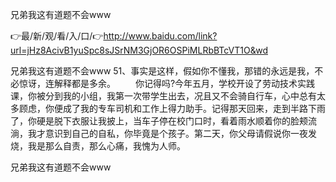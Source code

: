 兄弟我这有道题不会www

👉最/新/观/看/入/口/👉http://www.baidu.com/link?url=jHz8AcivB1yuSpc8sJSrNM3GjOR6OSPiMLRbBTcVT1O&wd

兄弟我这有道题不会www	51、事实是这样，假如你不懂我，那错的永远是我，不必惊讶，连解释都是多余。
　　你记得吗?今年五月，学校开设了劳动技术实践课，你被分到我的小组，我第一次带学生出去，况且又不会骑自行车，心中总有太多顾虑，你便成了我的专车司机和工作上得力助手。记得那天回来，走到半路下雨了，你硬是脱下衣服让我披上，当车子停在校门口时，看着雨水顺着你的脸颊流淌，我才意识到自己的自私，你毕竟是个孩子。第二天，你父母请假说你一夜发烧，我是那么自责，那么心痛，我愧为人师。


兄弟我这有道题不会www
